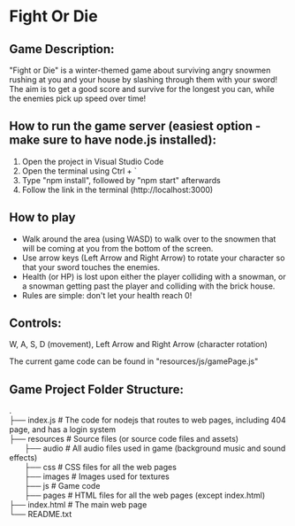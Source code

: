 <h1>Fight Or Die</h1>

<h2>Game Description:</h2>

"Fight or Die" is a winter-themed game about surviving angry snowmen rushing at you and your house by slashing through them with your sword!
The aim is to get a good score and survive for the longest you can, while the enemies pick up speed over time!

<h2>How to run the game server (easiest option - make sure to have node.js installed):</h2>

1. Open the project in Visual Studio Code
2. Open the terminal using Ctrl + `
3. Type "npm install", followed by "npm start" afterwards
4. Follow the link in the terminal (http://localhost:3000)


<h2>How to play</h2>

- Walk around the area (using WASD) to walk over to the snowmen that will be coming at you from the bottom of the screen.
- Use arrow keys (Left Arrow and Right Arrow) to rotate your character so that your sword touches the enemies.
- Health (or HP) is lost upon either the player colliding with a snowman, or a snowman getting past the player and colliding with the brick house.
- Rules are simple: don't let your health reach 0!



<h2>Controls:</h2>

W, A, S, D (movement), Left Arrow and Right Arrow (character rotation)

The current game code can be found in "resources/js/gamePage.js"


<h2>Game Project Folder Structure:</h2>

.<br />
├── index.js                  # The code for nodejs that routes to web pages, including 404 page, and has a login system<br />
├── resources                 # Source files (or source code files and assets)<br />
    &nbsp;&nbsp;&nbsp;&nbsp;&nbsp;&nbsp;&nbsp;├── audio                     # All audio files used in game (background music and sound effects)<br />
    &nbsp;&nbsp;&nbsp;&nbsp;&nbsp;&nbsp;&nbsp;├── css                       # CSS files for all the web pages<br />
    &nbsp;&nbsp;&nbsp;&nbsp;&nbsp;&nbsp;&nbsp;├── images                    # Images used for textures<br />
    &nbsp;&nbsp;&nbsp;&nbsp;&nbsp;&nbsp;&nbsp;├── js                        # Game code<br />
    &nbsp;&nbsp;&nbsp;&nbsp;&nbsp;&nbsp;&nbsp;├── pages                     # HTML files for all the web pages (except index.html)<br />
├── index.html                # The main web page<br />
└── README.txt

